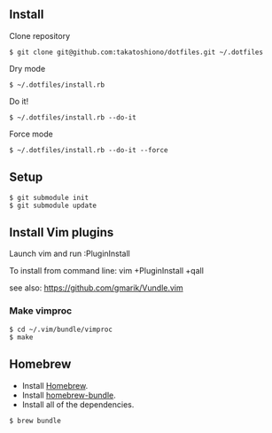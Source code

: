 ## Install

Clone repository

```
$ git clone git@github.com:takatoshiono/dotfiles.git ~/.dotfiles
```

Dry mode

```
$ ~/.dotfiles/install.rb
```

Do it!

```
$ ~/.dotfiles/install.rb --do-it
```

Force mode

```
$ ~/.dotfiles/install.rb --do-it --force
```

## Setup

```
$ git submodule init
$ git submodule update
```

## Install Vim plugins

Launch vim and run :PluginInstall

To install from command line: vim +PluginInstall +qall

see also: https://github.com/gmarik/Vundle.vim

### Make vimproc

```
$ cd ~/.vim/bundle/vimproc
$ make
```

## Homebrew

* Install [Homebrew](http://brew.sh/).
* Install [homebrew-bundle](https://github.com/Homebrew/homebrew-bundle).
* Install all of the dependencies.

```
$ brew bundle
```

